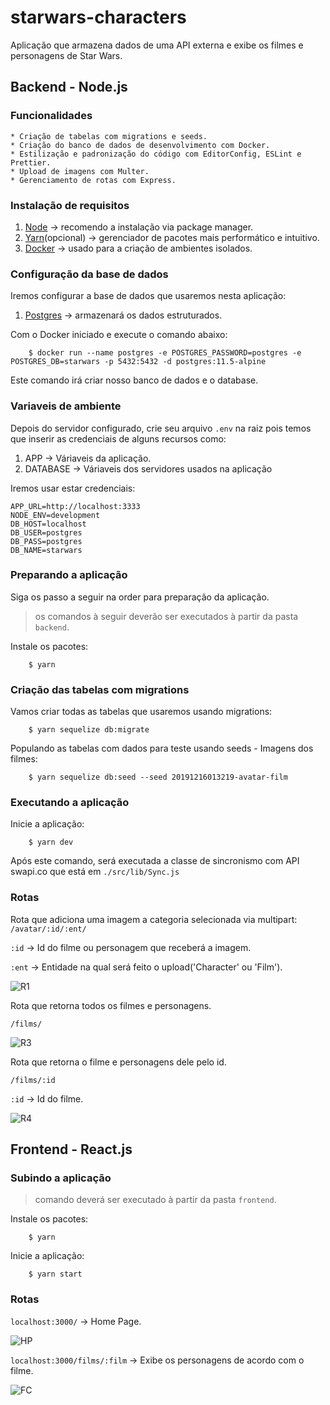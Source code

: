 # starwars-characters

Aplicação que armazena dados de uma API externa e exibe os filmes e personagens de Star Wars.


## Backend - Node.js

### Funcionalidades

    * Criação de tabelas com migrations e seeds.
    * Criação do banco de dados de desenvolvimento com Docker.
    * Estilização e padronização do código com EditorConfig, ESLint e Prettier.
    * Upload de imagens com Multer.
    * Gerenciamento de rotas com Express.

### Instalação de requisitos
1. [Node](https://nodejs.org/en/download/package-manager/) &rarr; recomendo a instalação via package manager.
2. [Yarn](https://yarnpkg.com/lang/en/)(opcional) &rarr; gerenciador de pacotes mais performático e intuitivo.
3. [Docker](https://www.docker.com/get-started) &rarr; usado para a criação de ambientes isolados.

### Configuração da base de dados

Iremos configurar a base de dados que usaremos nesta aplicação:

1. [Postgres](https://www.postgresql.org/) &rarr; armazenará os dados estruturados.

Com o Docker iniciado e execute o comando abaixo:

```shell
    $ docker run --name postgres -e POSTGRES_PASSWORD=postgres -e POSTGRES_DB=starwars -p 5432:5432 -d postgres:11.5-alpine
```

Este comando irá criar nosso banco de dados e o database.

### Variaveis de ambiente

Depois do servidor configurado, crie seu arquivo ```.env``` na raiz pois temos que inserir as credenciais de alguns recursos como:

1. APP &rarr; Váriaveis da aplicação.
2. DATABASE &rarr; Váriaveis dos servidores usados na aplicação

Iremos usar estar credenciais:

```
APP_URL=http://localhost:3333
NODE_ENV=development
DB_HOST=localhost
DB_USER=postgres
DB_PASS=postgres
DB_NAME=starwars

```

### Preparando a aplicação

Siga os passo a seguir na order para preparação da aplicação.

> os comandos à seguir deverão ser executados à partir da pasta ```backend```.

Instale os pacotes:
```shell
    $ yarn
```

### Criação das tabelas com migrations

Vamos criar todas as tabelas que usaremos usando migrations:
```shell
    $ yarn sequelize db:migrate 
```

Populando as tabelas com dados para teste usando seeds - Imagens dos filmes:
```shell
    $ yarn sequelize db:seed --seed 20191216013219-avatar-film
```

### Executando a aplicação

Inicie a aplicação:
```shell
    $ yarn dev
```
Após este comando, será executada a classe de sincronismo com API swapi.co que está em ```./src/lib/Sync.js```

### Rotas

Rota que adiciona uma imagem a categoria selecionada via multipart:
``` /avatar/:id/:ent/ ```

```:id``` &rarr; Id do filme ou personagem que receberá a imagem.

```:ent``` &rarr; Entidade na qual será feito o upload('Character' ou 'Film').

![R1](https://i.imgur.com/cpNGgPF.png)

Rota que retorna todos os filmes e personagens.

```/films/```

![R3](https://imgur.com/zjpdJ4h.jpg)

Rota que retorna o filme e personagens dele pelo id.

```/films/:id```

```:id``` &rarr; Id do filme.

![R4](https://imgur.com/DZzthAy.jpg)



## Frontend - React.js

### Subindo a aplicação

> comando deverá ser executado à partir da pasta ```frontend```.

Instale os pacotes:
```shell
    $ yarn
```

Inicie a aplicação:
```shell
    $ yarn start
```

### Rotas

``` localhost:3000/ ``` &rarr; Home Page.

![HP](https://imgur.com/27wyLd6.jpg)

``` localhost:3000/films/:film ``` &rarr; Exibe os personagens de acordo com o filme.

![FC](https://imgur.com/oTZmprX.jpg)



